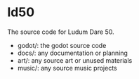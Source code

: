 # ld50

The source code for Ludum Dare 50.

- godot/: the godot source code
- docs/: any documentation or planning
- art/: any source art or unused materials
- music/: any source music projects